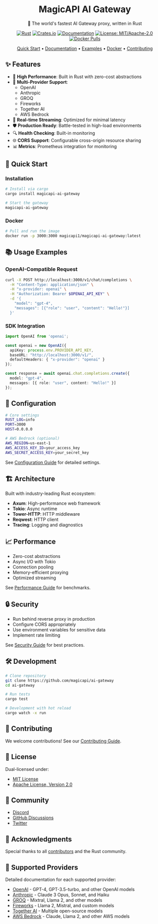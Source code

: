 <div align="center">

# MagicAPI AI Gateway

🚀 The world's fastest AI Gateway proxy, written in Rust

[![Rust](https://github.com/MagicAPI/ai-gateway/actions/workflows/rust.yml/badge.svg)](https://github.com/MagicAPI/ai-gateway/actions/workflows/rust.yml)
[![Crates.io](https://img.shields.io/crates/v/magicapi-ai-gateway.svg)](https://crates.io/crates/magicapi-ai-gateway)
[![Documentation](https://docs.rs/magicapi-ai-gateway/badge.svg)](https://docs.rs/magicapi-ai-gateway)
[![License: MIT/Apache-2.0](https://img.shields.io/badge/license-MIT%2FApache--2.0-blue.svg)](LICENSE-MIT)
[![Docker Pulls](https://img.shields.io/docker/pulls/magicapi1/magicapi-ai-gateway)](https://hub.docker.com/r/magicapi1/magicapi-ai-gateway)

[Quick Start](#quick-start) • 
[Documentation](docs/) • 
[Examples](examples/) • 
[Docker](docs/docker.md) • 
[Contributing](.github/CONTRIBUTING.md)

</div>

## ✨ Features

- 🚀 **High Performance**: Built in Rust with zero-cost abstractions
- 🔄 **Multi-Provider Support**:
  - OpenAI
  - Anthropic
  - GROQ
  - Fireworks
  - Together AI
  - AWS Bedrock
- 📡 **Real-time Streaming**: Optimized for minimal latency
- 🛡️ **Production Ready**: Battle-tested in high-load environments
- 🔍 **Health Checking**: Built-in monitoring
- 🌐 **CORS Support**: Configurable cross-origin resource sharing
- 📊 **Metrics**: Prometheus integration for monitoring

## 🚀 Quick Start

### Installation

```bash
# Install via cargo
cargo install magicapi-ai-gateway

# Start the gateway
magicapi-ai-gateway
```

### Docker

```bash
# Pull and run the image
docker run -p 3000:3000 magicapi1/magicapi-ai-gateway:latest
```

## 📚 Usage Examples

### OpenAI-Compatible Request

```bash
curl -X POST http://localhost:3000/v1/chat/completions \
  -H "Content-Type: application/json" \
  -H "x-provider: openai" \
  -H "Authorization: Bearer $OPENAI_API_KEY" \
  -d '{
    "model": "gpt-4",
    "messages": [{"role": "user", "content": "Hello!"}]
  }'
```

### SDK Integration

```typescript
import OpenAI from 'openai';

const openai = new OpenAI({
  apiKey: process.env.PROVIDER_API_KEY,
  baseURL: "http://localhost:3000/v1/",
  defaultHeaders: { "x-provider": "openai" }
});

const response = await openai.chat.completions.create({
  model: "gpt-4",
  messages: [{ role: "user", content: "Hello!" }]
});
```

## 🔧 Configuration

```bash
# Core settings
RUST_LOG=info
PORT=3000
HOST=0.0.0.0

# AWS Bedrock (optional)
AWS_REGION=us-east-1
AWS_ACCESS_KEY_ID=your_access_key
AWS_SECRET_ACCESS_KEY=your_secret_key
```

See [Configuration Guide](docs/configuration.md) for detailed settings.

## 🏗️ Architecture

Built with industry-leading Rust ecosystem:
- **Axum**: High-performance web framework
- **Tokio**: Async runtime
- **Tower-HTTP**: HTTP middleware
- **Reqwest**: HTTP client
- **Tracing**: Logging and diagnostics

## 📈 Performance

- Zero-cost abstractions
- Async I/O with Tokio
- Connection pooling
- Memory-efficient proxying
- Optimized streaming

See [Performance Guide](docs/performance.md) for benchmarks.

## 🔒 Security

- Run behind reverse proxy in production
- Configure CORS appropriately
- Use environment variables for sensitive data
- Implement rate limiting

See [Security Guide](docs/security.md) for best practices.

## 🛠️ Development

```bash
# Clone repository
git clone https://github.com/magicapi/ai-gateway
cd ai-gateway

# Run tests
cargo test

# Development with hot reload
cargo watch -x run
```

## 🤝 Contributing

We welcome contributions! See our [Contributing Guide](.github/CONTRIBUTING.md).

## 📄 License

Dual-licensed under:
- [MIT License](LICENSE-MIT)
- [Apache License, Version 2.0](LICENSE-APACHE)

## 💬 Community

- [Discord](https://discord.gg/magicapi)
- [GitHub Discussions](https://github.com/magicapi/ai-gateway/discussions)
- [Twitter](https://twitter.com/magicapi)

## 🙏 Acknowledgments

Special thanks to all [contributors](https://github.com/magicapi/ai-gateway/graphs/contributors) and the Rust community.

## 🔌 Supported Providers

Detailed documentation for each supported provider:

- [OpenAI](docs/providers/openai.md) - GPT-4, GPT-3.5-turbo, and other OpenAI models
- [Anthropic](docs/providers/anthropic.md) - Claude 3 Opus, Sonnet, and Haiku
- [GROQ](docs/providers/groq.md) - Mixtral, Llama 2, and other models
- [Fireworks](docs/providers/fireworks.md) - Llama 2, Mistral, and custom models
- [Together AI](docs/providers/together.md) - Multiple open-source models
- [AWS Bedrock](docs/providers/bedrock.md) - Claude, Llama 2, and other AWS models

